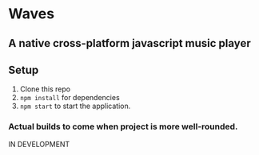 # Waves
## A native cross-platform javascript music player

## Setup
1. Clone this repo
2. `npm install` for dependencies
3. `npm start` to start the application.

### Actual builds to come when project is more well-rounded.

IN DEVELOPMENT
